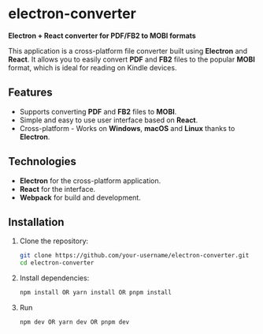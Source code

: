 # electron-converter

**Electron + React converter for PDF/FB2 to MOBI formats**

This application is a cross-platform file converter built using **Electron** and **React**. It allows you to easily convert **PDF** and **FB2** files to the popular **MOBI** format, which is ideal for reading on Kindle devices.

## Features
- Supports converting **PDF** and **FB2** files to **MOBI**.
- Simple and easy to use user interface based on **React**.
- Cross-platform - Works on **Windows**, **macOS** and **Linux** thanks to **Electron**.

## Technologies
- **Electron** for the cross-platform application.
- **React** for the interface.
- **Webpack** for build and development.

## Installation

1. Clone the repository:
   ```bash
   git clone https://github.com/your-username/electron-converter.git
   cd electron-converter
2. Install dependencies:
   ```bash
   npm install OR yarn install OR pnpm install

3. Run
   ```bash
   npm dev OR yarn dev OR pnpm dev

